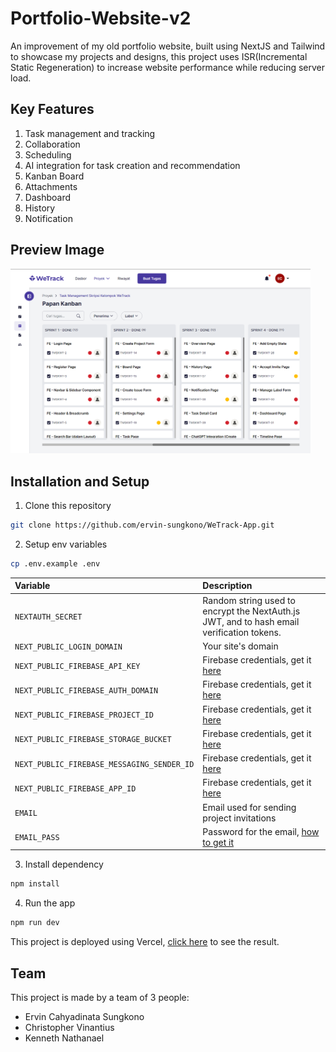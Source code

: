 # Portfolio-Website-v2
An improvement of my old portfolio website, built using NextJS and Tailwind to showcase my projects and designs, this project uses ISR(Incremental Static Regeneration) to increase website performance while reducing server load. 

## Key Features
1. Task management and tracking
2. Collaboration
3. Scheduling
4. AI integration for task creation and recommendation
5. Kanban Board
6. Attachments
7. Dashboard
8. History
9. Notification

## Preview Image
<img src="https://raw.githubusercontent.com/ervin-sungkono/web-assets/master/images/WeTrack-App.png" width=480/>

## Installation and Setup
1. Clone this repository
```sh
git clone https://github.com/ervin-sungkono/WeTrack-App.git
```
2. Setup env variables
```sh
cp .env.example .env
```
| Variable | Description |
| :--- | :--- |
| `NEXTAUTH_SECRET` | Random string used to encrypt the NextAuth.js JWT, and to hash email verification tokens. |
| `NEXT_PUBLIC_LOGIN_DOMAIN` | Your site's domain |
| `NEXT_PUBLIC_FIREBASE_API_KEY` | Firebase credentials, get it [here](https://console.firebase.google.com/) |
| `NEXT_PUBLIC_FIREBASE_AUTH_DOMAIN` | Firebase credentials, get it [here](https://console.firebase.google.com/) |
| `NEXT_PUBLIC_FIREBASE_PROJECT_ID` | Firebase credentials, get it [here](https://console.firebase.google.com/) |
| `NEXT_PUBLIC_FIREBASE_STORAGE_BUCKET` | Firebase credentials, get it [here](https://console.firebase.google.com/) |
| `NEXT_PUBLIC_FIREBASE_MESSAGING_SENDER_ID` | Firebase credentials, get it [here](https://console.firebase.google.com/) | 
| `NEXT_PUBLIC_FIREBASE_APP_ID` | Firebase credentials, get it [here](https://console.firebase.google.com/) |
| `EMAIL` | Email used for sending project invitations |
| `EMAIL_PASS` | Password for the email, [how to get it](https://knowledge.workspace.google.com/kb/how-to-create-app-passwords-000009237) |

3. Install dependency
```sh
npm install
```
4. Run the app
```sh
npm run dev
```

This project is deployed using Vercel, [click here](https://wetrack-app.vercel.app) to see the result.

## Team
This project is made by a team of 3 people:
- Ervin Cahyadinata Sungkono
- Christopher Vinantius
- Kenneth Nathanael